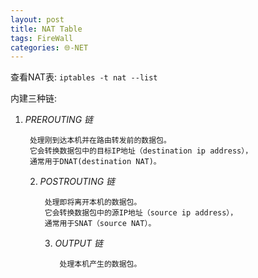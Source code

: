 ```yaml
---
layout: post
title: NAT Table 
tags: FireWall
categories: 🌐-NET
---
```


 查看NAT表: `iptables -t nat --list`

内建三种链:

1. *PREROUTING 链* 
	 
		处理刚到达本机并在路由转发前的数据包。
		它会转换数据包中的目标IP地址（destination ip address），
		通常用于DNAT(destination NAT)。

	2. *POSTROUTING 链*
		 
			处理即将离开本机的数据包。
			它会转换数据包中的源IP地址（source ip address），
			通常用于SNAT（source NAT）。

		3. *OUTPUT 链* 
			 
				处理本机产生的数据包。


